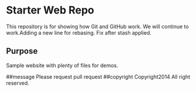 # Starter Web Repo

This repository is for showing how Git and GitHub work. We will continue to work.Adding a new line for rebasing.
Fix after stash applied.


## Purpose

Sample website with plenty of files for demos.

##message
	Please request pull request
##copyright
Copyright2014
All right reserved.